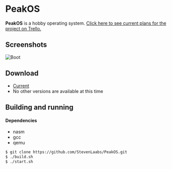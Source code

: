PeakOS
======
**PeakOS** is a hobby operating system. [Click here to see current plans for the project on Trello.](https://trello.com/b/5HTUZoXM/peakos)

## Screenshots
![Boot](https://raw.githubusercontent.com/StevenLaabs/PeakOS/master/images/peakos_keyboard.png)

## Download
* [Current](https://github.com/StevenLaabs/PeakOS/archive/master.zip)
* No other versions are available at this time

## Building and running
#### Dependencies
* nasm
* gcc
* qemu

```bash
$ git clone https://github.com/StevenLaabs/PeakOS.git
$ ./build.sh
$ ./start.sh
```
